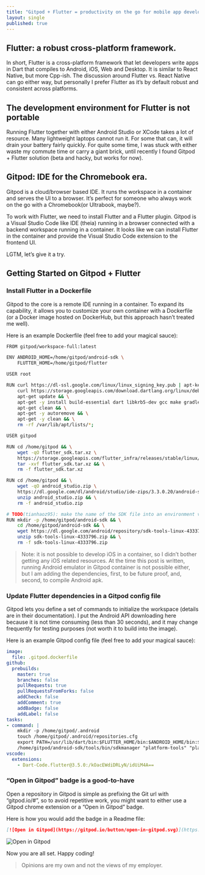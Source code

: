 ```yaml
---
title: "Gitpod + Flutter = productivity on the go for mobile app developers"
layout: single
published: true
---
```


## Flutter: a robust cross-platform framework.

In short, Flutter is a cross-platform framework that let developers write apps in Dart that compiles to Android, iOS, Web and Desktop. It is similar to React Native, but more Cpp-ish. The discussion around Flutter vs. React Native can go either way, but personally I prefer Flutter as it’s by default robust and consistent across platforms.

## The development environment for Flutter is not portable

Running Flutter together with either Android Studio or XCode takes a lot of resource. Many lightweight laptops cannot run it. For some that can, it will drain your battery fairly quickly. For quite some time, I was stuck with either waste my commute time or carry a giant brick, until recently I found Gitpod + Flutter solution (beta and hacky, but works for now).

## Gitpod: IDE for the Chromebook era.

Gitpod is a cloud/browser based IDE. It runs the workspace in a container and serves the UI to a browser. It’s perfect for someone who always work on the go with a Chromebook(or Ultrabook, maybe?).

To work with Flutter, we need to install Flutter and a Flutter plugin. Gitpod is a Visual Studio Code like IDE (theia) running in a browser connected with a backend workspace running in a container. It looks like we can install Flutter in the container and provide the Visual Studio Code extension to the frontend UI.

LGTM, let’s give it a try.

## Getting Started on Gitpod + Flutter

### Install Flutter in a Dockerfile

Gitpod to the core is a remote IDE running in a container. To expand its capability, it allows you to customize your own container with a Dockerfile (or a Docker image hosted on DockerHub, but this approach hasn’t treated me well).

Here is an example Dockerfile (feel free to add your magical sauce):

```bash
FROM gitpod/workspace-full:latest

ENV ANDROID_HOME=/home/gitpod/android-sdk \
    FLUTTER_HOME=/home/gitpod/flutter

USER root

RUN curl https://dl-ssl.google.com/linux/linux_signing_key.pub | apt-key add - && \
    curl https://storage.googleapis.com/download.dartlang.org/linux/debian/dart_stable.list > /etc/apt/sources.list.d/dart_stable.list && \
    apt-get update && \
    apt-get -y install build-essential dart libkrb5-dev gcc make gradle android-tools-adb android-tools-fastboot openjdk-8-jdk && \
    apt-get clean && \
    apt-get -y autoremove && \
    apt-get -y clean && \
    rm -rf /var/lib/apt/lists/*;

USER gitpod

RUN cd /home/gitpod && \
    wget -qO flutter_sdk.tar.xz \
    https://storage.googleapis.com/flutter_infra/releases/stable/linux/flutter_linux_v1.9.1+hotfix.4-stable.tar.xz &&\
    tar -xvf flutter_sdk.tar.xz && \
    rm -f flutter_sdk.tar.xz

RUN cd /home/gitpod && \
    wget -qO android_studio.zip \
    https://dl.google.com/dl/android/studio/ide-zips/3.3.0.20/android-studio-ide-182.5199772-linux.zip && \
    unzip android_studio.zip && \
    rm -f android_studio.zip

# TODO(tianhaoz95): make the name of the SDK file into an environment variable to avoid maintainance issue
RUN mkdir -p /home/gitpod/android-sdk && \
    cd /home/gitpod/android-sdk && \
    wget https://dl.google.com/android/repository/sdk-tools-linux-4333796.zip && \
    unzip sdk-tools-linux-4333796.zip && \
    rm -f sdk-tools-linux-4333796.zip
```

> Note: it is not possible to develop iOS in a container, so I didn’t bother getting any iOS related resources. At the time this post is written, running Android emulator in Gitpod container is not possible either, but I am adding the dependencies, first, to be future proof, and, second, to compile Android apk.

### Update Flutter dependencies in a Gitpod config file

Gitpod lets you define a set of commands to initialize the workspace (details are in their documentation). I put the Android API downloading here because it is not time consuming (less than 30 seconds), and it may change frequently for testing purposes (not worth it to build into the image).

Here is an example Gitpod config file (feel free to add your magical sauce):

```yml
image:
  file: .gitpod.dockerfile
github:
  prebuilds:
    master: true
    branches: false
    pullRequests: true
    pullRequestsFromForks: false
    addCheck: false
    addComment: true
    addBadge: false
    addLabel: false
tasks:
- command: |
    mkdir -p /home/gitpod/.android
    touch /home/gitpod/.android/repositories.cfg
    export PATH=/usr/lib/dart/bin:$FLUTTER_HOME/bin:$ANDROID_HOME/bin:$PATH
    /home/gitpod/android-sdk/tools/bin/sdkmanager "platform-tools" "platforms;android-28" "build-tools;28.0.3"
vscode:
  extensions:
    - Dart-Code.flutter@3.5.0:/kOacEWdiDRLyN/idUiM4A==
```

### “Open in Gitpod” badge is a good-to-have

Open a repository in Gitpod is simple as prefixing the Git url with “gitpod.io/#”, so to avoid repetitive work, you might want to either use a Gitpod chrome extension or a “Open in Gitpod” badge.

Here is how you would add the badge in a Readme file:

```md
[![Open in Gitpod](https://gitpod.io/button/open-in-gitpod.svg)](https://gitpod.io/#https://github.com/[your GitHub username]/[your repository])
```

![Open in Gitpod](https://gitpod.io/button/open-in-gitpod.svg)

Now you are all set. Happy coding!

> Opinions are my own and not the views of my employer.
